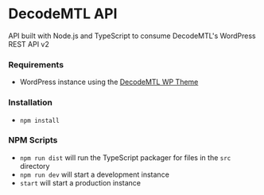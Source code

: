 # DecodeMTL API
API built with Node.js and TypeScript to consume DecodeMTL's WordPress REST API v2

### Requirements
* WordPress instance using the [DecodeMTL WP Theme](https://github.com/nyanofthemoon/decodemtl-wp-theme)

### Installation
* `npm install`

### NPM Scripts
* `npm run dist` will run the TypeScript packager for files in the `src` directory
* `npm run dev` will start a development instance
* `start` will start a production instance
